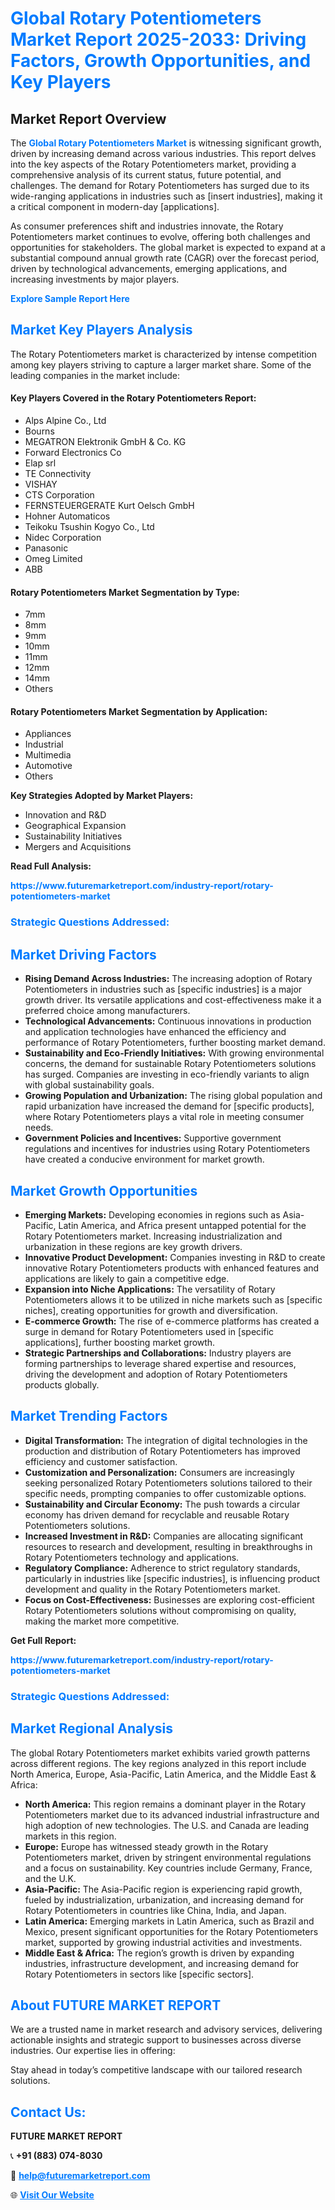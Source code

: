 <h1 style="color: #007BFF;">Global Rotary Potentiometers Market Report 2025-2033: Driving Factors, Growth Opportunities, and Key Players</h1>

<section id="overview">
<h2>Market Report Overview</h2>
<p>The <a href="https://www.futuremarketreport.com/industry-report/rotary-potentiometers-market" style="color: #007BFF; text-decoration: none;"><strong>Global Rotary Potentiometers Market</strong></a> is witnessing significant growth, driven by increasing demand across various industries. This report delves into the key aspects of the Rotary Potentiometers market, providing a comprehensive analysis of its current status, future potential, and challenges. The demand for Rotary Potentiometers has surged due to its wide-ranging applications in industries such as [insert industries], making it a critical component in modern-day [applications].</p>
<p>As consumer preferences shift and industries innovate, the Rotary Potentiometers market continues to evolve, offering both challenges and opportunities for stakeholders. The global market is expected to expand at a substantial compound annual growth rate (CAGR) over the forecast period, driven by technological advancements, emerging applications, and increasing investments by major players.</p>
</section>

<section id="overview">
<p><a href="https://www.futuremarketreport.com/request-sample/reportId=115656" style="color: #007BFF; text-decoration: none;"><strong>Explore Sample Report Here</strong></a></p>
</section>

<section id="key-players">
<h2 style="color: #007BFF;">Market Key Players Analysis</h2>
<p>The Rotary Potentiometers market is characterized by intense competition among key players striving to capture a larger market share. Some of the leading companies in the market include:</p>
<h4>Key Players Covered in the Rotary Potentiometers Report:</h4>
<ul><li>Alps Alpine Co., Ltd</li><li>Bourns</li><li>MEGATRON Elektronik GmbH &amp; Co. KG</li><li>Forward Electronics Co</li><li>Elap srl</li><li>TE Connectivity</li><li>VISHAY</li><li>CTS Corporation</li><li>FERNSTEUERGERATE Kurt Oelsch GmbH</li><li>Hohner Automaticos</li><li>Teikoku Tsushin Kogyo Co., Ltd</li><li>Nidec Corporation</li><li>Panasonic</li><li>Omeg Limited</li><li>ABB</li></ul>
<h4>Rotary Potentiometers Market Segmentation by Type:</h4>
<ul><li>7mm</li><li>8mm</li><li>9mm</li><li>10mm</li><li>11mm</li><li>12mm</li><li>14mm</li><li>Others</li></ul>

<h4>Rotary Potentiometers Market Segmentation by Application:</h4>
<ul><li>Appliances</li><li>Industrial</li><li>Multimedia</li><li>Automotive</li><li>Others</li></ul>
<p><strong>Key Strategies Adopted by Market Players:</strong></p>
<ul>
<li>Innovation and R&D</li>
<li>Geographical Expansion</li>
<li>Sustainability Initiatives</li>
<li>Mergers and Acquisitions</li>
</ul>
</section>

<section>
<p><strong>Read Full Analysis: </strong></p><a href="https://www.futuremarketreport.com/industry-report/rotary-potentiometers-market" style="color: #007BFF; text-decoration: none;"><strong>https://www.futuremarketreport.com/industry-report/rotary-potentiometers-market</strong></a>
<h3 style="color: #007BFF;">Strategic Questions Addressed:</h3>
</section>

<section id="driving-factors">
<h2 style="color: #007BFF;">Market Driving Factors</h2>
<ul>
<li><strong>Rising Demand Across Industries:</strong> The increasing adoption of Rotary Potentiometers in industries such as [specific industries] is a major growth driver. Its versatile applications and cost-effectiveness make it a preferred choice among manufacturers.</li>
<li><strong>Technological Advancements:</strong> Continuous innovations in production and application technologies have enhanced the efficiency and performance of Rotary Potentiometers, further boosting market demand.</li>
<li><strong>Sustainability and Eco-Friendly Initiatives:</strong> With growing environmental concerns, the demand for sustainable Rotary Potentiometers solutions has surged. Companies are investing in eco-friendly variants to align with global sustainability goals.</li>
<li><strong>Growing Population and Urbanization:</strong> The rising global population and rapid urbanization have increased the demand for [specific products], where Rotary Potentiometers plays a vital role in meeting consumer needs.</li>
<li><strong>Government Policies and Incentives:</strong> Supportive government regulations and incentives for industries using Rotary Potentiometers have created a conducive environment for market growth.</li>
</ul>
</section>

<section id="growth-opportunities">
<h2 style="color: #007BFF;">Market Growth Opportunities</h2>
<ul>
<li><strong>Emerging Markets:</strong> Developing economies in regions such as Asia-Pacific, Latin America, and Africa present untapped potential for the Rotary Potentiometers market. Increasing industrialization and urbanization in these regions are key growth drivers.</li>
<li><strong>Innovative Product Development:</strong> Companies investing in R&D to create innovative Rotary Potentiometers products with enhanced features and applications are likely to gain a competitive edge.</li>
<li><strong>Expansion into Niche Applications:</strong> The versatility of Rotary Potentiometers allows it to be utilized in niche markets such as [specific niches], creating opportunities for growth and diversification.</li>
<li><strong>E-commerce Growth:</strong> The rise of e-commerce platforms has created a surge in demand for Rotary Potentiometers used in [specific applications], further boosting market growth.</li>
<li><strong>Strategic Partnerships and Collaborations:</strong> Industry players are forming partnerships to leverage shared expertise and resources, driving the development and adoption of Rotary Potentiometers products globally.</li>
</ul>
</section>

<section id="trending-factors">
<h2 style="color: #007BFF;">Market Trending Factors</h2>
<ul>
<li><strong>Digital Transformation:</strong> The integration of digital technologies in the production and distribution of Rotary Potentiometers has improved efficiency and customer satisfaction.</li>
<li><strong>Customization and Personalization:</strong> Consumers are increasingly seeking personalized Rotary Potentiometers solutions tailored to their specific needs, prompting companies to offer customizable options.</li>
<li><strong>Sustainability and Circular Economy:</strong> The push towards a circular economy has driven demand for recyclable and reusable Rotary Potentiometers solutions.</li>
<li><strong>Increased Investment in R&D:</strong> Companies are allocating significant resources to research and development, resulting in breakthroughs in Rotary Potentiometers technology and applications.</li>
<li><strong>Regulatory Compliance:</strong> Adherence to strict regulatory standards, particularly in industries like [specific industries], is influencing product development and quality in the Rotary Potentiometers market.</li>
<li><strong>Focus on Cost-Effectiveness:</strong> Businesses are exploring cost-efficient Rotary Potentiometers solutions without compromising on quality, making the market more competitive.</li>
</ul>
</section>

<section>
<p><strong>Get Full Report: </strong></p><a href="https://www.futuremarketreport.com/industry-report/rotary-potentiometers-market" style="color: #007BFF; text-decoration: none;"><strong>https://www.futuremarketreport.com/industry-report/rotary-potentiometers-market</strong></a>
<h3 style="color: #007BFF;">Strategic Questions Addressed:</h3>
</section>


<section id="regional-analysis">
<h2 style="color: #007BFF;">Market Regional Analysis</h2>
<p>The global Rotary Potentiometers market exhibits varied growth patterns across different regions. The key regions analyzed in this report include North America, Europe, Asia-Pacific, Latin America, and the Middle East & Africa:</p>
<ul>
<li><strong>North America:</strong> This region remains a dominant player in the Rotary Potentiometers market due to its advanced industrial infrastructure and high adoption of new technologies. The U.S. and Canada are leading markets in this region.</li>
<li><strong>Europe:</strong> Europe has witnessed steady growth in the Rotary Potentiometers market, driven by stringent environmental regulations and a focus on sustainability. Key countries include Germany, France, and the U.K.</li>
<li><strong>Asia-Pacific:</strong> The Asia-Pacific region is experiencing rapid growth, fueled by industrialization, urbanization, and increasing demand for Rotary Potentiometers in countries like China, India, and Japan.</li>
<li><strong>Latin America:</strong> Emerging markets in Latin America, such as Brazil and Mexico, present significant opportunities for the Rotary Potentiometers market, supported by growing industrial activities and investments.</li>
<li><strong>Middle East & Africa:</strong> The region’s growth is driven by expanding industries, infrastructure development, and increasing demand for Rotary Potentiometers in sectors like [specific sectors].</li>
</ul>
</section>

<footer>
<h2 style="color: #007BFF;">About FUTURE MARKET REPORT</h2>
<p>We are a trusted name in market research and advisory services, delivering actionable insights and strategic support to businesses across diverse industries. Our expertise lies in offering:</p>

<p>Stay ahead in today’s competitive landscape with our tailored research solutions.</p>

<h2 style="color: #007BFF;">Contact Us:</h2>
<p><strong>FUTURE MARKET REPORT</strong></p>
<p>📞 <strong>+91 (883) 074-8030</strong></p>
<p>📧 <strong><a href="mailto:help@futuremarketreport.com" style="color: #007BFF;">help@futuremarketreport.com</a></strong></p>
<p>🌐 <strong><a href="https://www.futuremarketreport.com/" style="color: #007BFF;">Visit Our Website</a></strong></p>
</footer>